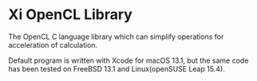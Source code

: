 # Xi OpenCL Library

The OpenCL C language library which can simplify operations for acceleration of calculation.  

Default program is written with Xcode for macOS 13.1, but the same code has been tested on FreeBSD 13.1 and Linux(openSUSE Leap 15.4).  
